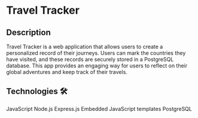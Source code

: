 # Travel Tracker

## Description

Travel Tracker is a web application that allows users to create a personalized record of their journeys. Users can mark the countries they have visited, and these records are securely stored in a PostgreSQL database. 
This app provides an engaging way for users to reflect on their global adventures and keep track of their travels.

## Technologies 🛠️

JavaScript
Node.js
Express.js
Embedded JavaScript templates
PostgreSQL
